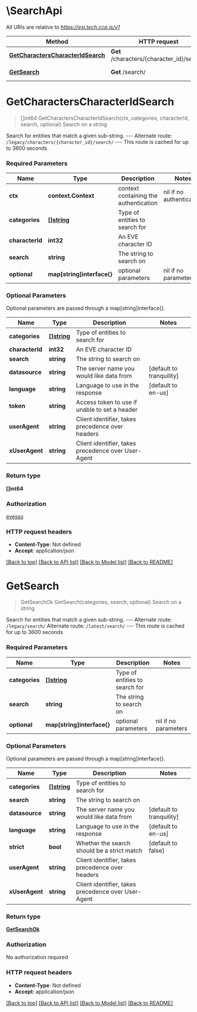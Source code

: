 # \SearchApi

All URIs are relative to *https://esi.tech.ccp.is/v1*

Method | HTTP request | Description
------------- | ------------- | -------------
[**GetCharactersCharacterIdSearch**](SearchApi.md#GetCharactersCharacterIdSearch) | **Get** /characters/{character_id}/search/ | Search on a string
[**GetSearch**](SearchApi.md#GetSearch) | **Get** /search/ | Search on a string


# **GetCharactersCharacterIdSearch**
> []int64 GetCharactersCharacterIdSearch(ctx, categories, characterId, search, optional)
Search on a string

Search for entities that match a given sub-string.  --- Alternate route: `/legacy/characters/{character_id}/search/`  --- This route is cached for up to 3600 seconds

### Required Parameters

Name | Type | Description  | Notes
------------- | ------------- | ------------- | -------------
 **ctx** | **context.Context** | context containing the authentication | nil if no authentication
  **categories** | [**[]string**](string.md)| Type of entities to search for | 
  **characterId** | **int32**| An EVE character ID | 
  **search** | **string**| The string to search on | 
 **optional** | **map[string]interface{}** | optional parameters | nil if no parameters

### Optional Parameters
Optional parameters are passed through a map[string]interface{}.

Name | Type | Description  | Notes
------------- | ------------- | ------------- | -------------
 **categories** | [**[]string**](string.md)| Type of entities to search for | 
 **characterId** | **int32**| An EVE character ID | 
 **search** | **string**| The string to search on | 
 **datasource** | **string**| The server name you would like data from | [default to tranquility]
 **language** | **string**| Language to use in the response | [default to en-us]
 **token** | **string**| Access token to use if unable to set a header | 
 **userAgent** | **string**| Client identifier, takes precedence over headers | 
 **xUserAgent** | **string**| Client identifier, takes precedence over User-Agent | 

### Return type

**[]int64**

### Authorization

[evesso](../README.md#evesso)

### HTTP request headers

 - **Content-Type**: Not defined
 - **Accept**: application/json

[[Back to top]](#) [[Back to API list]](../README.md#documentation-for-api-endpoints) [[Back to Model list]](../README.md#documentation-for-models) [[Back to README]](../README.md)

# **GetSearch**
> GetSearchOk GetSearch(categories, search, optional)
Search on a string

Search for entities that match a given sub-string.  --- Alternate route: `/legacy/search/`  Alternate route: `/latest/search/`  --- This route is cached for up to 3600 seconds

### Required Parameters

Name | Type | Description  | Notes
------------- | ------------- | ------------- | -------------
  **categories** | [**[]string**](string.md)| Type of entities to search for | 
  **search** | **string**| The string to search on | 
 **optional** | **map[string]interface{}** | optional parameters | nil if no parameters

### Optional Parameters
Optional parameters are passed through a map[string]interface{}.

Name | Type | Description  | Notes
------------- | ------------- | ------------- | -------------
 **categories** | [**[]string**](string.md)| Type of entities to search for | 
 **search** | **string**| The string to search on | 
 **datasource** | **string**| The server name you would like data from | [default to tranquility]
 **language** | **string**| Language to use in the response | [default to en-us]
 **strict** | **bool**| Whether the search should be a strict match | [default to false]
 **userAgent** | **string**| Client identifier, takes precedence over headers | 
 **xUserAgent** | **string**| Client identifier, takes precedence over User-Agent | 

### Return type

[**GetSearchOk**](get_search_ok.md)

### Authorization

No authorization required

### HTTP request headers

 - **Content-Type**: Not defined
 - **Accept**: application/json

[[Back to top]](#) [[Back to API list]](../README.md#documentation-for-api-endpoints) [[Back to Model list]](../README.md#documentation-for-models) [[Back to README]](../README.md)

